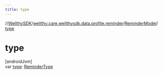 ```yaml
---
title: type
---
```

//[WellthySDK](../../../index.html)/[wellthy.care.wellthysdk.data.profile.reminder](../index.html)/[ReminderModel](index.html)/[type](type.html)



# type



[androidJvm]\
var [type](type.html): [ReminderType](../-reminder-type/index.html)




